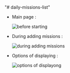 "# daily-missions-list" 

* Main page :

  
     ![before starting](https://github.com/user-attachments/assets/963657f2-f695-4c34-a909-e8f103634b11)


* During adding missions :


     ![during adding missions](https://github.com/user-attachments/assets/1b937ae7-c11f-4dba-9093-099efabb678f)


* Options of displaying :


   ![options of displayong](https://github.com/user-attachments/assets/1cd4408e-4754-4a91-9183-09037215a4c4)

